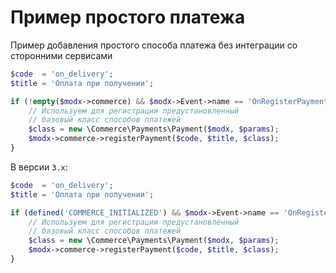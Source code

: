 # Пример простого платежа

Пример добавления простого способа платежа без интеграции со сторонними сервисами

```php
$code  = 'on_delivery';
$title = 'Оплата при получении';

if (!empty($modx->commerce) && $modx->Event->name == 'OnRegisterPayments') {
    // Используем для регистрации предустановленный
    // базовый класс способов платежей
    $class = new \Commerce\Payments\Payment($modx, $params);
    $modx->commerce->registerPayment($code, $title, $class);
}
```

В версии `3.x`:

```php
$code  = 'on_delivery';
$title = 'Оплата при получении';

if (defined('COMMERCE_INITIALIZED') && $modx->Event->name == 'OnRegisterPayments') {
    // Используем для регистрации предустановленный
    // базовый класс способов платежей
    $class = new \Commerce\Payments\Payment($modx, $params);
    $modx->commerce->registerPayment($code, $title, $class);
}
```
